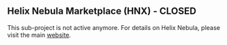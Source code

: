 Helix Nebula Marketplace (HNX) - CLOSED
----------

This sub-project is not active anymore.  For details on Helix Nebula, please visit the main [website](http://helix-nebula.eu/).
